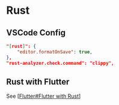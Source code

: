 # Rust

## VSCode Config

<!-- <details>
<summary>json</summary> -->

```json
"[rust]": {
    "editor.formatOnSave": true,
},
"rust-analyzer.check.command": "clippy",
```

<!-- </details> -->

## Rust with Flutter

See [[Flutter#Flutter with Rust]]

[//begin]: # "Autogenerated link references for markdown compatibility"
[Flutter#Flutter with Rust]: Flutter.md "Flutter"
[//end]: # "Autogenerated link references"
